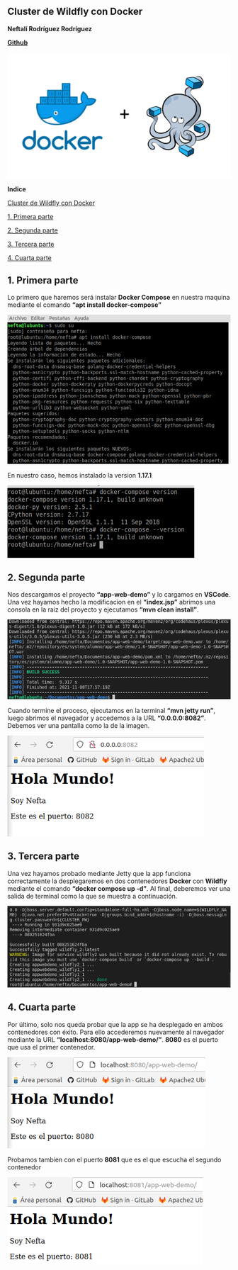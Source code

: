 ﻿## **Cluster de Wildfly con Docker**

**Neftalí Rodríguez Rodríguez**

[**Github**](https://github.com/InKu3uS/)

![](imagenes/docker.png)

**Indice**

[Cluster de Wildfly con Docker](#id1)

[1. Primera parte](#id1)

[2. Segunda parte](#id2)

[3. Tercera parte](#id3)

[4. Cuarta parte](#id4)



## **1. Primera parte**<a name="id1"></a>


Lo primero que haremos será instalar **Docker Compose** en nuestra maquina mediante el comando **“apt install docker-compose”**

![](imagenes/1.png)

En nuestro caso, hemos instalado la version **1.17.1**


![](imagenes/2.png)




## **2. Segunda parte**<a name="id2"></a>


Nos descargamos el proyecto **“app-web-demo”** y lo cargamos en **VSCode**. Una vez hayamos hecho la modificacion en el **“index.jsp”** abrimos una consola en la raiz del proyecto y ejecutamos **“mvn clean install”**.

![](imagenes/3.png)

Cuando termine el proceso, ejecutamos en la terminal **“mvn jetty run”**, luego abrimos el navegador y accedemos a la URL **“0.0.0.0:8082”**. Debemos ver una pantalla como la de la imagen.



![](imagenes/4.png)




## **3. Tercera parte**<a name="id3"></a>

Una vez hayamos probado mediante Jetty que la app funciona correctamente la desplegaremos en dos contenedores **Docker** con **Wildfly** mediante el comando **“docker compose up -d”**. Al final, deberemos ver una salida de terminal como la que se muestra a continuación.


![](imagenes/5.png)




## **4. Cuarta parte**<a name="id4"></a>

Por último, solo nos queda probar que la app se ha desplegado en ambos contenedores con éxito. Para ello accederemos nuevamente al navegador mediante la URL **“localhost:8080/app-web-demo/”**. **8080** es el puerto que usa el primer contenedor.

![](imagenes/6.png)


Probamos tambien con el puerto **8081** que es el que escucha el segundo contenedor

![](imagenes/7.png)








